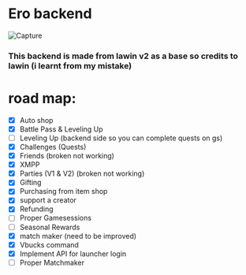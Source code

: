 # Ero backend

![Capture](https://d1lss44hh2trtw.cloudfront.net/assets/editorial/2020/02/fortnite-hideout.jpg)

### This backend is made from lawin v2 as a base so credits to lawin (i learnt from my mistake)

# road map:
- [x] Auto shop
- [x] Battle Pass & Leveling Up
- [ ] Leveling Up (backend side so you can complete quests on gs)
- [x] Challenges (Quests)
- [x] Friends (broken not working)
- [x] XMPP
- [x] Parties (V1 & V2) (broken not working)
- [x] Gifting
- [x] Purchasing from item shop
- [x] support a creator
- [x] Refunding
- [ ] Proper Gamesessions
- [ ] Seasonal Rewards
- [x] match maker (need to be improved)
- [x] Vbucks command
- [x] Implement API for launcher login
- [ ] Proper Matchmaker
